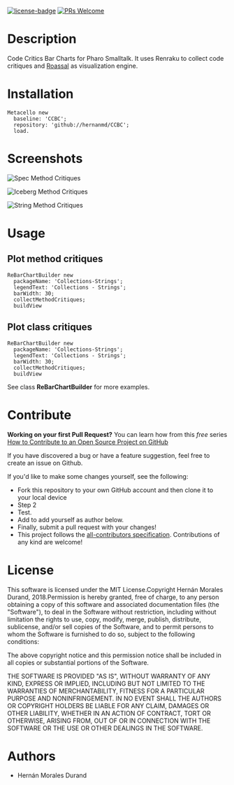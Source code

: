 [![license-badge](https://img.shields.io/badge/license-MIT-blue.svg)](https://img.shields.io/badge/license-MIT-blue.svg)
[![PRs Welcome](https://img.shields.io/badge/PRs-welcome-brightgreen.svg?style=flat-square)](http://makeapullrequest.com)
 
# Description

Code Critics Bar Charts for Pharo Smalltalk. It uses Renraku to collect code critiques and [Roassal](http://agilevisualization.com/) as visualization engine.
 
# Installation

[//]: # (pi)
```smalltalk
Metacello new	
  baseline: 'CCBC';	
  repository: 'github://hernanmd/CCBC';	
  load.
```

# Screenshots

![Spec Method Critiques](https://github.com/hernanmd/ccbc/blob/master/Spec%20Method%20Critiques%20(Pharo%206.1).png)

![Iceberg  Method Critiques](https://github.com/hernanmd/ccbc/blob/master/Iceberg%20Class%20Critiques%20(Pharo%206.1).png)

![String Method Critiques](https://github.com/hernanmd/ccbc/blob/master/Collections%20-%20Strings.png)

# Usage

## Plot method critiques

```smalltalk
ReBarChartBuilder new 		
  packageName: 'Collections-Strings';		
  legendText: 'Collections - Strings';		
  barWidth: 30;		
  collectMethodCritiques;		
  buildView
```

## Plot class critiques

```smalltalk
ReBarChartBuilder new     
  packageName: 'Collections-Strings';   
  legendText: 'Collections - Strings';    
  barWidth: 30;   
  collectMethodCritiques;   
  buildView
```

See class **ReBarChartBuilder** for more examples.

# Contribute

**Working on your first Pull Request?** You can learn how from this *free* series [How to Contribute to an Open Source Project on GitHub](https://egghead.io/series/how-to-contribute-to-an-open-source-project-on-github)

If you have discovered a bug or have a feature suggestion, feel free to create an issue on Github.

If you'd like to make some changes yourself, see the following:      

  - Fork this repository to your own GitHub account and then clone it to your local device  
  - Step 2
  - Test.
  - Add <your GitHub username> to add yourself as author below.
  - Finally, submit a pull request with your changes!
  - This project follows the [all-contributors specification](https://github.com/kentcdodds/all-contributors). Contributions of any kind are welcome!
  
# License	

This software is licensed under the MIT License.Copyright Hernán Morales Durand, 2018.Permission is hereby granted, free of charge, to any person obtaining a copy of this software and associated documentation files (the "Software"), to deal in the Software without restriction, including without limitation the rights to use, copy, modify, merge, publish, distribute, sublicense, and/or sell copies of the Software, and to permit persons to whom the Software is furnished to do so, subject to the following conditions:

The above copyright notice and this permission notice shall be included in all copies or substantial portions of the Software.

THE SOFTWARE IS PROVIDED "AS IS", WITHOUT WARRANTY OF ANY KIND, EXPRESS OR IMPLIED, INCLUDING BUT NOT LIMITED TO THE WARRANTIES OF MERCHANTABILITY, FITNESS FOR A PARTICULAR PURPOSE AND NONINFRINGEMENT. IN NO EVENT SHALL THE AUTHORS OR COPYRIGHT HOLDERS BE LIABLE FOR ANY CLAIM, DAMAGES OR OTHER LIABILITY, WHETHER IN AN ACTION OF CONTRACT, TORT OR OTHERWISE, ARISING FROM, OUT OF OR IN CONNECTION WITH THE SOFTWARE OR THE USE OR OTHER DEALINGS IN THE SOFTWARE.

# Authors

  - Hernán Morales Durand
